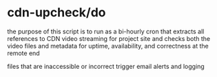 # cdn-upcheck/do

the purpose of this script is to run as a bi-hourly cron that extracts all references to CDN video streaming for project site and checks both the video files and metadata for uptime, availability, and correctness at the remote end

files that are inaccessible or incorrect trigger email alerts and logging